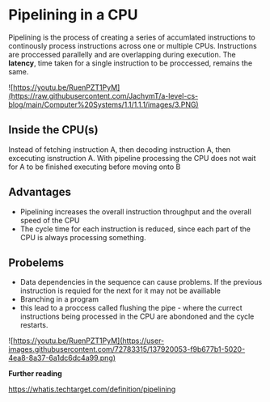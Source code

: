 # Pipelining in a CPU

Pipelining is the process of creating a series of accumlated instructions to continously process instructions across one or multiple CPUs. Instructions are proccessed parallelly and are overlapping during execution. The **latency**, time taken for a single instruction to be proccessed, remains the same.

![https://youtu.be/RuenPZT1PyM](https://raw.githubusercontent.com/JachymT/a-level-cs-blog/main/Computer%20Systems/1.1/1.1.1/images/3.PNG)

## Inside the CPU(s)
Instead of fetching instruction A, then decoding instruction A, then excecuting isnstruction A. With pipeline processing the CPU does not wait for A to be finished executing before moving onto B

## Advantages
- Pipelining increases the overall instruction throughput and the overall speed of the CPU
- The cycle time for each instruction is reduced, since each part of the CPU is always processing something.

## Probelems
- Data dependencies in the sequence can cause problems. If the previous instruction is requied for the next for it may not be availiable
- Branching in a program
- this lead to a proccess called flushing the pipe - where the currect instructions being processed in the CPU are abondoned and the cycle restarts.

![https://youtu.be/RuenPZT1PyM](https://user-images.githubusercontent.com/72783315/137920053-f9b677b1-5020-4ea8-8a37-6a1dc6dc4a99.png)

**Further reading**

https://whatis.techtarget.com/definition/pipelining
